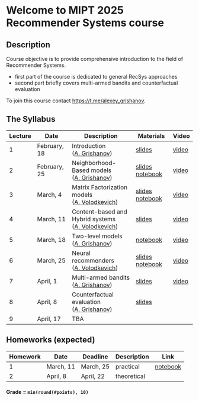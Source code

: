 # Welcome to MIPT 2025 Recommender Systems course

## Description

Course objective is to provide comprehensive introduction to the field of Recommender Systems.

- first part of the course is dedicated to general RecSys approaches
- second part briefly covers multi-armed bandits and counterfactual evaluation

To join this course contact https://t.me/alexey_grishanov.

## The Syllabus

| Lecture | Date         | Description                                                                            | Materials                                                                                                       | Video                                             |
| ------- | ------------ | -------------------------------------------------------------------------------------- | --------------------------------------------------------------------------------------------------------------- | ------------------------------------------------- |
| 1       | February, 18 | Introduction<br /> ([A. Grishanov](https://github.com/shashist)) | [slides](week_01_introduction/rs_lecture01.pdf) | [video](https://www.youtube.com/live/otP9_cOBX9Q) |
| 2       | February, 25 | Neighborhood-Based models<br /> ([A. Grishanov](https://github.com/shashist)) | [slides](week_02_neighbourhood_based/rs_lecture02.pdf) [notebook](week_02_neighbourhood_based/rs_seminar1.ipynb) | [video](https://youtube.com/live/OvwZd_h0M0M) |
| 3       | March, 4     | Matrix Factorization models<br /> ([A. Volodkevich](https://github.com/monkey0head)) | [slides](week_03_matrix_factorization/rs_lecture03.pdf) [notebook](week_03_matrix_factorization/rs_seminar_svd.ipynb) | [video](https://www.youtube.com/live/zK9nFFEnTrg) |
| 4       | March, 11    | Content-based and Hybrid systems<br /> ([A. Volodkevich](https://github.com/monkey0head)) |  [slides](week_04_hybrid/rs_lecture04.pdf) | [video](https://youtube.com/live/235LsO77tnc)|
| 5       | March, 18    | Two-level models<br /> ([A. Grishanov](https://github.com/shashist)) | [notebook](week_05_two-level/rs_seminar_2-level.ipynb) | [video](https://youtu.be/5hXeYXWnq8o) |
| 6       | March, 25    | Neural recommenders<br /> ([A. Volodkevich](https://github.com/monkey0head)) | [slides](week_06_neural_recommenders/rs_lecture06.pdf) [notebook](week_06_neural_recommenders/rs_sasrec_2025.ipynb) | [video](https://www.youtube.com/live/NiP1pTFQYx8) |
| 7       | April, 1     | Multi-armed bandits<br /> ([A. Grishanov](https://github.com/shashist)) | [slides](week_07_bandits/rs_lecture07.pdf) | [video](https://www.youtube.com/live/I6nOZsIz11c) |
| 8       | April, 8     | Counterfactual evaluation<br /> ([A. Grishanov](https://github.com/shashist)) | [slides](week_08_counterfactual/rs_lecture08.pdf) | |
| 9       | April, 17    | TBA | | |

## Homeworks (expected)

| Homework | Date      | Deadline  | Description | Link                                  |
| -------- |-----------|-----------| ----------- |---------------------------------------|
| 1        | March, 11 | March, 25 | practical   | [notebook](homeworks/hw_01/rs_hw01.ipynb) |
| 2        | April, 8  | April, 22 | theoretical | |

#### Grade = `min(round(#points), 10)`
